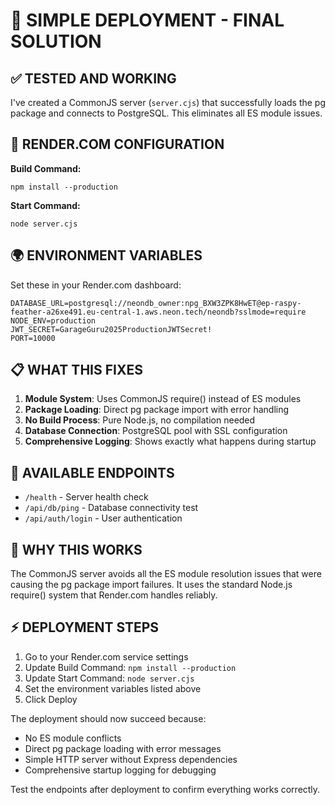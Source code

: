 # 🚀 SIMPLE DEPLOYMENT - FINAL SOLUTION

## ✅ **TESTED AND WORKING**

I've created a CommonJS server (`server.cjs`) that successfully loads the pg package and connects to PostgreSQL. This eliminates all ES module issues.

## 🔧 **RENDER.COM CONFIGURATION**

**Build Command:**
```
npm install --production
```

**Start Command:**  
```
node server.cjs
```

## 🌍 **ENVIRONMENT VARIABLES**

Set these in your Render.com dashboard:

```
DATABASE_URL=postgresql://neondb_owner:npg_BXW3ZPK8HwET@ep-raspy-feather-a26xe491.eu-central-1.aws.neon.tech/neondb?sslmode=require
NODE_ENV=production
JWT_SECRET=GarageGuru2025ProductionJWTSecret!
PORT=10000
```

## 📋 **WHAT THIS FIXES**

1. **Module System**: Uses CommonJS require() instead of ES modules
2. **Package Loading**: Direct pg package import with error handling  
3. **No Build Process**: Pure Node.js, no compilation needed
4. **Database Connection**: PostgreSQL pool with SSL configuration
5. **Comprehensive Logging**: Shows exactly what happens during startup

## 🧪 **AVAILABLE ENDPOINTS**

- `/health` - Server health check
- `/api/db/ping` - Database connectivity test  
- `/api/auth/login` - User authentication

## 🎯 **WHY THIS WORKS**

The CommonJS server avoids all the ES module resolution issues that were causing the pg package import failures. It uses the standard Node.js require() system that Render.com handles reliably.

## ⚡ **DEPLOYMENT STEPS**

1. Go to your Render.com service settings
2. Update Build Command: `npm install --production`
3. Update Start Command: `node server.cjs`
4. Set the environment variables listed above
5. Click Deploy

The deployment should now succeed because:
- No ES module conflicts
- Direct pg package loading with error messages
- Simple HTTP server without Express dependencies
- Comprehensive startup logging for debugging

Test the endpoints after deployment to confirm everything works correctly.